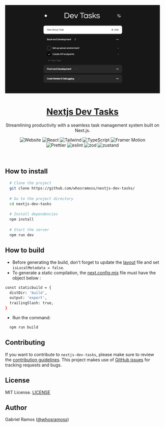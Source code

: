 <a href="https://github.com/whosramoss/nextjs-dev-tasks">
  <img alt="Nextjs Dev Tasks" src="./public/thumbnail.png" />
  <h1 align="center">Nextjs Dev Tasks</h1>
</a>

<p align="center">
  Streamlining productivity with a seamless task management system built on Next.js.
</p>

<div align="center">
  <img src="https://img.shields.io/badge/next.js-242424?style=for-the-badge&logo=nextdotjs" alt="Website">
  <img src="https://img.shields.io/badge/React-563D7C?style=for-the-badge&logo=React&logoColor=fff" alt="React">
  <img src="https://img.shields.io/badge/Tailwind-FEFEFE?style=for-the-badge&logo=tailwindcss" alt="Tailwind">
  <img src="https://img.shields.io/badge/Typescript-007acc?style=for-the-badge&logo=typescript&logoColor=fff" alt="TypeScript">
  <img src="https://img.shields.io/badge/Framer%20Motion-CC6699?style=for-the-badge&logo=framer" alt="Framer Motion">
  <br/>
  <img src="https://img.shields.io/badge/Prettier-242424?style=for-the-badge&logo=prettier" alt="Prettier">
  <img src="https://img.shields.io/badge/eslint-0170FE?style=for-the-badge&logo=eslint" alt="eslint">
  <img src="https://img.shields.io/badge/zod-242424?style=for-the-badge&logo=zod" alt="zod">
   <img src="https://img.shields.io/badge/zustand-CC6699?style=for-the-badge&logo=React&logoColor=fff" alt="zustand">
</div>
<br/>

<br/>



## How to install 

```bash
  # Clone the project
  git clone https://github.com/whosramoss/nextjs-dev-tasks/

  # Go to the project directory
  cd nextjs-dev-tasks

  # Install dependencies
  npm install

  # Start the server 
  npm run dev
```

## How to build 
- Before generating the build, don't forget to update the [layout](./src/app/layout.tsx) file and set ```isLocalMetadata = false```.
- To generate a static compilation, the [next.config.mjs](./next.config.mjs) file must have the object below :
```bash
const staticbuild = {
  distDir: 'build',
  output: 'export',
  trailingSlash: true,
}
```
- Run the command:
```bash
  npm run build
```


## Contributing 
If you want to contribute to `nextjs-dev-tasks`, please make sure to review the [contribution guidelines](https://github.com/whosramoss/nextjs-dev-tasks/blob/master/CONTRIBUTING.md). This project makes use of [GitHub issues](https://github.com/whosramoss/nextjs-dev-tasks/issues) for
tracking requests and bugs.

## License 

MIT License. [LICENSE](./LICENSE)

## Author 

Gabriel Ramos ([@whosramoss](https://github.com/whosramoss))

